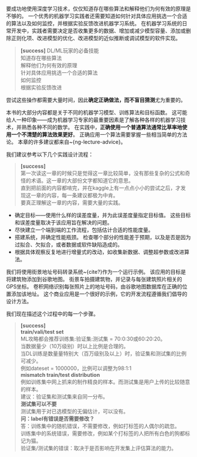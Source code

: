要成功地使用深度学习技术，仅仅知道存在哪些算法和解释他们为何有效的原理是不够的。
一个优秀的机器学习实践者还需要知道如何针对具体应用挑选一个合适的算法以及如何监控，并根据实验反馈改进机器学习系统。
在机器学习系统的日常开发中，实践者需要决定是否收集更多的数据、增加或减少模型容量、添加或删除正则化项、改进模型的优化、改进模型的近似推断或调试模型的软件实现。

> **[success]** DL/ML玩家的必备技能  
> 知道存在哪些算法  
> 解释他们为何有效的原理  
> 针对具体应用挑选一个合适的算法  
> 如何监控  
> 根据实验反馈改进  

尝试这些操作都需要大量时间，因此**确定正确做法，而不盲目猜测**尤为重要的。


本书的大部分内容都是关于不同的机器学习模型、训练算法和目标函数。
这可能给人一种印象——成为机器学习专家的最重要因素是了解各种各样的机器学习技术，并熟悉各种不同的数学。
在实践中，**正确使用一个普通算法通常比草率地使用一个不清楚的算法效果更好**。
正确应用一个算法需要掌握一些相当简单的方法论。
本章的许多建议都来自~{ng-lecture-advice}。


我们建议参考以下几个实践设计流程：  
> **[success]**  
> 第一次读这一章的时候只是觉得这一章比较简单，没有那些复杂的公式和奇怪的术语。这一章的大部份文字都知道它的意思。  
> 直到把前面的内容都啃完，并在kaggle上有一点点小小的尝试之后，才发现这一章的内容，每一条建议都极为中肯。  
> 要真正理解这一章的内容，需要大量的实践。  

+ 确定目标——使用什么样的误差度量，并为此误差度量指定目标值。
这些目标和误差度量取决于该应用旨在解决的问题。
+ 尽快建立一个端到端的工作流程，包括估计合适的性能度量。
+ 搭建系统，并确定性能瓶颈。
检查哪个部分的性能差于预期，以及是否是因为过拟合、欠拟合，或者数据或软件缺陷造成的。
+ 根据具体观察反复地进行增量式的改动，如收集新数据、调整超参数或改进算法。

我们将使用街景地址号码转录系统~{cite?}作为一个运行示例。
该应用的目标是将建筑物添加到谷歌地图。
街景车拍摄建筑物，并记录与每张建筑照片相关的GPS坐标。
卷积网络识别每张照片上的地址号码，由谷歌地图数据库在正确的位置添加该地址。
这个商业应用是一个很好的示例，它的开发流程遵循我们倡导的设计方法。

我们现在描述这个过程中的每一个步骤。  

> **[success]**  
> **train/vali/test set**  
> ML攻略都会推荐训练集:验证集:测试集 = 70:0:30或60:20:20。  
> 当数据量少（10万级别）时以上比例是合理的。  
> 当DL训练是数量量特别大（百万级别及以上）时，验证集和测试集的比例可减少。  
> 例如dateset = 1000000，比例可以调整为98:1:1  
> **mismatch train/test distribution**  
> 例如训练集中网上抓来的制作精良的样本。而测试集是用户上传的比较随意的样本。  
> 建议：验证集和测试集来自同一分布。  
> **测试集可以不要**  
> 测试集用于对已选模型的无偏估计，可以没有。  
> **问：label有错误是否需要修改？**  
答：训练集中的随机错误，不需要修改，例如打标签的人偶尔的疏忽。  
训练集中的系统错误，需要修改，例如某个打标签的人把所有白色的狗都标记为猫。  
验证集/测试集的错误：取决于是否影响在开发集上评估算法的能力。  
